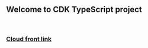 ## Welcome to CDK TypeScript project

<br/>

### [Cloud front link](https://d2w6eb7for7x7b.cloudfront.net)
